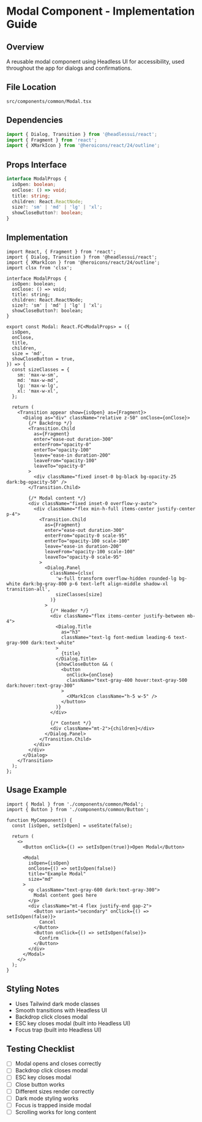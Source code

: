 # Modal Component - Implementation Guide

## Overview
A reusable modal component using Headless UI for accessibility, used throughout the app for dialogs and confirmations.

## File Location
`src/components/common/Modal.tsx`

## Dependencies
```typescript
import { Dialog, Transition } from '@headlessui/react';
import { Fragment } from 'react';
import { XMarkIcon } from '@heroicons/react/24/outline';
```

## Props Interface
```typescript
interface ModalProps {
  isOpen: boolean;
  onClose: () => void;
  title: string;
  children: React.ReactNode;
  size?: 'sm' | 'md' | 'lg' | 'xl';
  showCloseButton?: boolean;
}
```

## Implementation

```tsx
import React, { Fragment } from 'react';
import { Dialog, Transition } from '@headlessui/react';
import { XMarkIcon } from '@heroicons/react/24/outline';
import clsx from 'clsx';

interface ModalProps {
  isOpen: boolean;
  onClose: () => void;
  title: string;
  children: React.ReactNode;
  size?: 'sm' | 'md' | 'lg' | 'xl';
  showCloseButton?: boolean;
}

export const Modal: React.FC<ModalProps> = ({
  isOpen,
  onClose,
  title,
  children,
  size = 'md',
  showCloseButton = true,
}) => {
  const sizeClasses = {
    sm: 'max-w-sm',
    md: 'max-w-md',
    lg: 'max-w-lg',
    xl: 'max-w-xl',
  };

  return (
    <Transition appear show={isOpen} as={Fragment}>
      <Dialog as="div" className="relative z-50" onClose={onClose}>
        {/* Backdrop */}
        <Transition.Child
          as={Fragment}
          enter="ease-out duration-300"
          enterFrom="opacity-0"
          enterTo="opacity-100"
          leave="ease-in duration-200"
          leaveFrom="opacity-100"
          leaveTo="opacity-0"
        >
          <div className="fixed inset-0 bg-black bg-opacity-25 dark:bg-opacity-50" />
        </Transition.Child>

        {/* Modal content */}
        <div className="fixed inset-0 overflow-y-auto">
          <div className="flex min-h-full items-center justify-center p-4">
            <Transition.Child
              as={Fragment}
              enter="ease-out duration-300"
              enterFrom="opacity-0 scale-95"
              enterTo="opacity-100 scale-100"
              leave="ease-in duration-200"
              leaveFrom="opacity-100 scale-100"
              leaveTo="opacity-0 scale-95"
            >
              <Dialog.Panel
                className={clsx(
                  'w-full transform overflow-hidden rounded-lg bg-white dark:bg-gray-800 p-6 text-left align-middle shadow-xl transition-all',
                  sizeClasses[size]
                )}
              >
                {/* Header */}
                <div className="flex items-center justify-between mb-4">
                  <Dialog.Title
                    as="h3"
                    className="text-lg font-medium leading-6 text-gray-900 dark:text-white"
                  >
                    {title}
                  </Dialog.Title>
                  {showCloseButton && (
                    <button
                      onClick={onClose}
                      className="text-gray-400 hover:text-gray-500 dark:hover:text-gray-300"
                    >
                      <XMarkIcon className="h-5 w-5" />
                    </button>
                  )}
                </div>

                {/* Content */}
                <div className="mt-2">{children}</div>
              </Dialog.Panel>
            </Transition.Child>
          </div>
        </div>
      </Dialog>
    </Transition>
  );
};
```

## Usage Example

```tsx
import { Modal } from './components/common/Modal';
import { Button } from './components/common/Button';

function MyComponent() {
  const [isOpen, setIsOpen] = useState(false);

  return (
    <>
      <Button onClick={() => setIsOpen(true)}>Open Modal</Button>

      <Modal
        isOpen={isOpen}
        onClose={() => setIsOpen(false)}
        title="Example Modal"
        size="md"
      >
        <p className="text-gray-600 dark:text-gray-300">
          Modal content goes here
        </p>
        <div className="mt-4 flex justify-end gap-2">
          <Button variant="secondary" onClick={() => setIsOpen(false)}>
            Cancel
          </Button>
          <Button onClick={() => setIsOpen(false)}>
            Confirm
          </Button>
        </div>
      </Modal>
    </>
  );
}
```

## Styling Notes
- Uses Tailwind dark mode classes
- Smooth transitions with Headless UI
- Backdrop click closes modal
- ESC key closes modal (built into Headless UI)
- Focus trap (built into Headless UI)

## Testing Checklist
- [ ] Modal opens and closes correctly
- [ ] Backdrop click closes modal
- [ ] ESC key closes modal
- [ ] Close button works
- [ ] Different sizes render correctly
- [ ] Dark mode styling works
- [ ] Focus is trapped inside modal
- [ ] Scrolling works for long content
